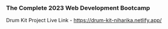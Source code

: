 ### The Complete 2023 Web Development Bootcamp

Drum Kit Project Live Link - https://drum-kit-niharika.netlify.app/